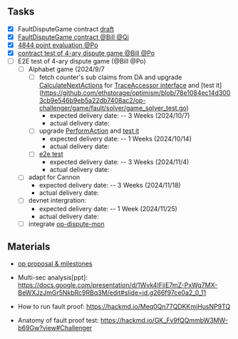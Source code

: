 ## Tasks
- [x] FaultDisputeGame contract [draft](https://github.com/ethstorage/optimism/pull/17/files)
- [x] [FaultDisputeGame contract @Bill @Qi](https://github.com/ethstorage/optimism/blob/develop/packages/contracts-bedrock/src/dispute/FaultDisputeGameN.sol)
- [x] [4844 point evaluation @Po](https://github.com/dajuguan/solidity/blob/main/eip-4844-kzg/hardhat/test/Lock.js)
- [x] [contract test of 4-ary dispute game @Bill @Po](https://github.com/ethstorage/optimism/blob/develop/packages/contracts-bedrock/test/dispute/FaultDisputeGameN.t.sol)
- [ ] E2E test of 4-ary dispute game (@Bill @Po)
  - [ ] Alphabet game (2024/9/7
    - [ ] fetch counter's sub claims from DA and upgrade [CalculateNextActions](https://github.com/ethstorage/optimism/blob/78e1084ec14d3003cb9e546b9eb5a22db7408ac2/op-challenger/game/fault/agent.go#L101) for [TraceAccessor interface](https://github.com/ethstorage/optimism/blob/c41bb739f15005412f227a130474433e168faf8c/op-challenger/game/fault/trace/alphabet/provider.go#L46) and [test it] (https://github.com/ethstorage/optimism/blob/78e1084ec14d3003cb9e546b9eb5a22db7408ac2/op-challenger/game/fault/solver/game_solver_test.go)
      - expected delivery date: -- 3 Weeks (2024/10/7)
      - actual delivery date: 
    - [ ] upgrade [PerformAction](https://github.com/ethstorage/optimism/blob/78e1084ec14d3003cb9e546b9eb5a22db7408ac2/op-challenger/game/fault/responder/responder.go) and [test it](https://github.com/ethstorage/optimism/blob/fdf5bd0632e5e044292013e9212d3f249c444980/op-challenger/game/fault/solver/solver_test.go)
      - expected delivery date: -- 1 Weeks (2024/10/14)
      - actual delivery date: 
    - [ ] [e2e test](https://github.com/ethstorage/optimism/blob/2586a82f6c270e86c766b2f895182c2c963e9ef5/op-e2e/faultproofs/output_alphabet_test.go)
      - expected delivery date: -- 3 Weeks (2024/11/4)
      - actual delivery date: 
  - [ ] adapt for Cannon
      - expected delivery date: -- 3 Weeks (2024/11/18)
      - actual delivery date:
  - [ ] devnet intergration:
      - expected delivery date: -- 1 Week (2024/11/25)
      - actual delivery date:
  - [ ] integrate [op-dispute-mon](https://github.com/ethereum-optimism/optimism/tree/develop/op-dispute-mon)
## Materials
- [op proposal & milestones](https://app.charmverse.io/op-grants/page-29596258544520615)

- Multi-sec analysis[ppt]: https://docs.google.com/presentation/d/1Wvk4IFiiE7mZ-PxWq7MX-BeWXJzJmGr5NkbRc9RBq3M/edit#slide=id.g266f97ce0a2_0_11
- How to run fault proof: https://hackmd.io/Meq0Qn77QDKKmjHusNP9TQ
- Anatomy of fault proof test: https://hackmd.io/GK_Fv9fQQmmbW3MW-b69Gw?view#Challenger
